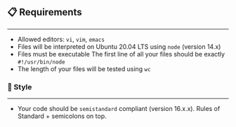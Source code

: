 ## 📋 Requirements
***
* Allowed editors: `vi`, `vim`, `emacs`
* Files  will be interpreted on Ubuntu 20.04 LTS using `node` (version 14.x)
* Files must be executable
The first line of all your files should be exactly `#!/usr/bin/node`
* The length of your files will be tested using `wc`

### 🎨 Style
***
* Your code should be `semistandard` compliant (version 16.x.x). Rules of Standard + semicolons on top.
